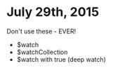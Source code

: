 # July 29th, 2015

Don't use these - EVER!
- $watch
- $watchCollection
- $watch with true (deep watch)

